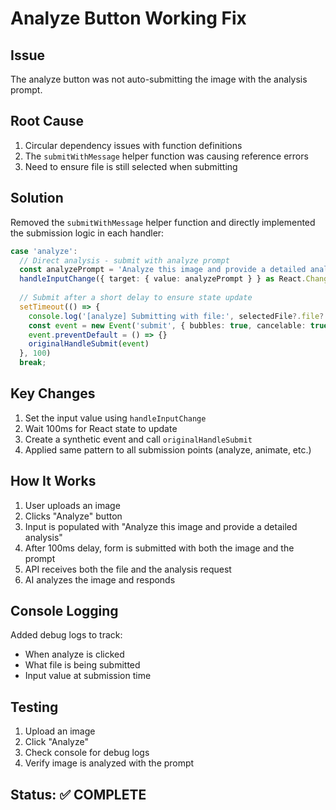# Analyze Button Working Fix

## Issue
The analyze button was not auto-submitting the image with the analysis prompt.

## Root Cause
1. Circular dependency issues with function definitions
2. The `submitWithMessage` helper function was causing reference errors
3. Need to ensure file is still selected when submitting

## Solution
Removed the `submitWithMessage` helper function and directly implemented the submission logic in each handler:

```typescript
case 'analyze':
  // Direct analysis - submit with analyze prompt
  const analyzePrompt = 'Analyze this image and provide a detailed analysis';
  handleInputChange({ target: { value: analyzePrompt } } as React.ChangeEvent<HTMLInputElement>)
  
  // Submit after a short delay to ensure state update
  setTimeout(() => {
    console.log('[analyze] Submitting with file:', selectedFile?.file?.name)
    const event = new Event('submit', { bubbles: true, cancelable: true }) as any
    event.preventDefault = () => {}
    originalHandleSubmit(event)
  }, 100)
  break;
```

## Key Changes
1. Set the input value using `handleInputChange`
2. Wait 100ms for React state to update
3. Create a synthetic event and call `originalHandleSubmit`
4. Applied same pattern to all submission points (analyze, animate, etc.)

## How It Works
1. User uploads an image
2. Clicks "Analyze" button
3. Input is populated with "Analyze this image and provide a detailed analysis"
4. After 100ms delay, form is submitted with both the image and the prompt
5. API receives both the file and the analysis request
6. AI analyzes the image and responds

## Console Logging
Added debug logs to track:
- When analyze is clicked
- What file is being submitted
- Input value at submission time

## Testing
1. Upload an image
2. Click "Analyze" 
3. Check console for debug logs
4. Verify image is analyzed with the prompt

## Status: ✅ COMPLETE
